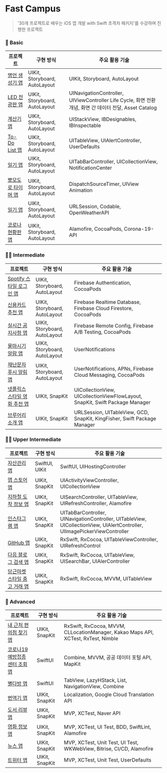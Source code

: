 # Fast Campus
> '30개 프로젝트로 배우는 iOS 앱 개발 with Swift 초격차 패키지'를 수강하며 진행한 프로젝트

### 🐤 Basic
| 프로젝트 | 구현 방식 | 주요 활용 기술 |
| --- | --- | --- |
| [명언 생성기 앱](https://github.com/mijisuh/fastcampus-ios/tree/main/QuotesGenerator) | UIKit, Storyboard, AutoLayout | UIKit, Storyboard, AutoLayout
| [LED 전광판 앱](https://github.com/mijisuh/fastcampus-ios/tree/main/LEDBoard) | UIKit, Storyboard, AutoLayout | UINavigationController, UIViewController Life Cycle, 화면 전환 개념, 화면 간 데이터 전달, Asset Catalog
| [계산기 앱](https://github.com/mijisuh/fastcampus-ios/tree/main/Calculator) | UIKit, Storyboard, AutoLayout | UIStackView, IBDesignables, IBInspectable |
| [To-Do List 앱](https://github.com/mijisuh/fastcampus-ios/tree/main/TodoList) | UIKit, Storyboard, AutoLayout | UITableView, UIAlertController, UserDefaults |
| [일기 앱](https://github.com/mijisuh/fastcampus-ios/tree/main/Diary) | UIKit, Storyboard, AutoLayout | UITabBarController, UICollectionView, NotificationCenter |
| [뽀모도로 타이머 앱](https://github.com/mijisuh/fastcampus-ios/tree/main/Pomodoro) | UIKit, Storyboard, AutoLayout | DispatchSourceTimer, UIView Animation |
| [일기 앱](https://github.com/mijisuh/fastcampus-ios/tree/main/Weather) | UIKit, Storyboard, AutoLayout | URLSession, Codable, OpenWeatherAPI |
| [코로나 현황판 앱](https://github.com/mijisuh/fastcampus-ios/tree/main/COVID19) | UIKit, Storyboard, AutoLayout | Alamofire, CocoaPods, Corona-19-API |

### 🚶‍♂️ Intermediate
| 프로젝트 | 구현 방식 | 주요 활용 기술 |
| --- | --- | --- |
| [Spotify 스타일 로그인 앱](https://github.com/mijisuh/fastcampus-ios/tree/main/SpotifyStyleLoginSampleApp) | UIKit, Storyboard, AutoLayout | Firebase Authentication, CocoaPods |
| [신용카드 추천 앱](https://github.com/mijisuh/fastcampus-ios/tree/main/CreditCardList) | UIKit, Storyboard, AutoLayout | Firebase Realtime Database, Firebase Cloud Firestore, CocoaPods |
| [실시간 공지사항 앱](https://github.com/mijisuh/fastcampus-ios/tree/main/Notice) | UIKit, Storyboard, AutoLayout | Firebase Remote Config, Firebase A/B Testing, CocoaPods |
| [물마시기 알람 앱](https://github.com/mijisuh/fastcampus-ios/tree/main/Drink) | UIKit, Storyboard, AutoLayout | UserNotifications |
| [재난문자 푸시 알림 앱](https://github.com/mijisuh/fastcampus-ios/tree/main/Warning) | UIKit, Storyboard, AutoLayout | UserNotifications, APNs, Firebase Cloud Messaging, CocoaPods |
| [넷플릭스 스타일 영화 추천 앱](https://github.com/mijisuh/fastcampus-ios/tree/main/NetflixStyleSampleApp) | UIKit, SnapKit | UICollectionView, UICollectionViewFlowLayout, SnapKit, Swift Package Manager |
| [브루어리 소개 앱](https://github.com/mijisuh/fastcampus-ios/tree/main/Brewery) | UIKit, SnapKit | URLSession, UITableView, GCD, SnapKit, KingFisher, Swift Package Manager |

### 🏃‍♂️ Upper Intermediate
| 프로젝트 | 구현 방식 | 주요 활용 기술 |
| --- | --- | --- |
| [자산관리 앱](https://github.com/mijisuh/fastcampus-ios/tree/main/MyAssets) | SwiftUI, UIKit | SwiftUI, UIHostingController |
| [앱 스토어 앱](https://github.com/mijisuh/fastcampus-ios/tree/main/AppStore) | UIKit, SnapKit | UIActivityViewController, UICollectionView |
| [지하철 도착 정보 앱](https://github.com/mijisuh/fastcampus-ios/tree/main/SubwayStation) | UIKit, SnapKit | UISearchController, UITableView, UIRefreshController, Alamofire |
| [인스타그램 앱](https://github.com/mijisuh/fastcampus-ios/tree/main/Outstagram) | UIKit, SnapKit | UITabBarController, UINavigationController, UITableView, UICollectionView, UIAlertController, UIImagePickerViewController |
| [GitHub 앱](https://github.com/mijisuh/fastcampus-ios/tree/main/GitHubRepository) | UIKit, SnapKit | RxSwift, RxCocoa, UITableViewController, UIRefreshControl |
| [다음 블로그 검색 앱](https://github.com/mijisuh/fastcampus-ios/tree/main/SearchDaumBlog) | UIKit, SnapKit | RxSwift, RxCocoa, UITableView, UISearchBar, UIAlerController |
| [당근마켓 스타일 중고 거래 앱](https://github.com/mijisuh/fastcampus-ios/tree/main/UsedGoodsUpload) | UIKit, SnapKit | RxSwift, RxCocoa, MVVM, UITableView |

### 🏇 Advanced
| 프로젝트 | 구현 방식 | 주요 활용 기술 |
| --- | --- | --- |
| [내 근처 편의점 찾기 앱](https://github.com/mijisuh/fastcampus-ios/tree/main/FindCVS) | UIKit, SnapKit | RxSwift, RxCocoa, MVVM, CLLocationManager, Kakao Maps API, XCTest, RxTest, Nimble |
| [코로나19 예방접종 센터 조회 앱](https://github.com/mijisuh/fastcampus-ios/tree/main/FindCoronaCenter) | SwiftUI | Combine, MVVM, 공공 데이터 포털 API, MapKit |
| [별다방 앱](https://github.com/mijisuh/fastcampus-ios/tree/main/Cafe) | SwiftUI | TabView, LazyHStack, List, NavigationView, Combine |
| [번역기 앱](https://github.com/mijisuh/fastcampus-ios/tree/main/Translate) | UIKit, SnapKit | Localization, Google Cloud Translation API |
| [도서 리뷰 앱](https://github.com/mijisuh/fastcampus-ios/tree/main/BookReview) | UIKit, SnapKit | MVP, XCTest, Naver API |
| [영화 정보 앱](https://github.com/mijisuh/fastcampus-ios/tree/main/MovieReview) | UIKit, SnapKit | MVP, XCTest, UI Test, BDD, SwiftLint, Alamofire |
| [뉴스 앱](https://github.com/mijisuh/fastcampus-ios/tree/main/KeywordNews) | UIKit, SnapKit | MVP, XCTest, Unit Test, UI Test, WKWebView, Bitrise, CI/CD, Alamofire |
| [트위터 앱](https://github.com/mijisuh/fastcampus-ios/tree/main/Tweet) | UIKit, SnapKit | MVP, XCTest, Unit Test, UserDefaults |